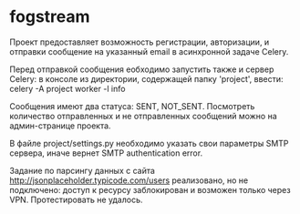 # fogstream


Проект предоставляет возможность регистрации, авторизации, и отправки сообщение на указанный email в асинхронной задаче Celery.

Перед отправкой сообщения еобходимо запустить также и сервер Celery:
в консоле из директории, содержащей папку 'project', ввести:
celery -A project worker -l info

Сообщения имеют два статуса: SENT, NOT_SENT. 
Посмотреть количество отправленных и не отправленных сообщений можно на админ-странице проекта.

В файле project/settings.py необходимо указать свои параметры SMTP сервера, иначе вернет SMTP authentication error.

Задание по парсингу данных с сайта http://jsonplaceholder.typicode.com/users реализовано, но не подключено: 
доступ к ресурсу заблокирован и возможен только через VPN. Протестировать не удалось.

